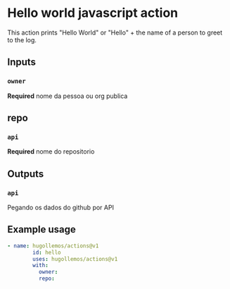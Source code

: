 # Hello world javascript action

This action prints "Hello World" or "Hello" + the name of a person to greet to the log.

## Inputs

### `owner`

**Required** nome da pessoa ou org publica 

## repo

### `api`

**Required** nome do repositorio 

## Outputs

### `api`

Pegando os dados do github por API

## Example usage

```yaml
- name: hugollemos/actions@v1
        id: hello
        uses: hugollemos/actions@v1
        with:
          owner: 
          repo: 
```
